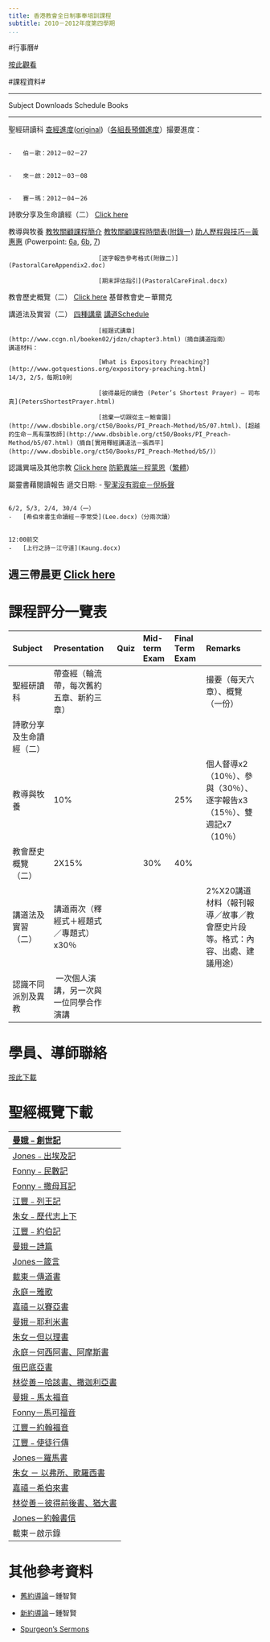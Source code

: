 ```yaml
---
title: 香港教會全日制事奉培訓課程
subtitle: 2010－2012年度第四學期
...
```


#行事曆#

[按此觀看](https://www.google.com/calendar/embed?src=9k9n8g2dig19ji9fmksbjdpdko%40group.calendar.google.com&ctz=Asia/Hong_Kong)

#課程資料#

  -------------------------------------------------------------------------------------------------------------------------------------------------------------------------------------------------------------------------------------------------------------------------------------------------------------------------------------------------------------------------------------------------------------------------------------------------------------------------------------------------------------------------------------------------------------------------------------------------------------------------------------------------------------------------------------------------------------------------------------------------------------------------------------------------------------------------------------------------------------------------------------------------------------------------------------------------------------------------------------------
  Subject                    Downloads                                                                                                                                                                                                                                                                     Schedule                                                                                                                    Books
  -------------------------- ----------------------------------------------------------------------------------------------------------------------------------------------------------------------------------------------------------------------------------------------------------------------------- --------------------------------------------------------------------------------------------------------------------------- ------------------------------------------------------------------------------------------------------------------------------------------------------------------------------------------------------------------------------------------------------------------------------------------------------------------------------------------------------------------------------------------------------------------------------------------------------------------------------------------------------------------------------------------------------
  聖經研讀科                                                                                                                                                                                                                                                                                               [查經進度](BibleStudySchedule.html)([original](ScheduleBibleStudy.html))（[各組長預備進度](BibleStudyLeader.html)）撮要進度：   
                                                                                                                                                                                                                                                                                                                                                                                                                                       
                                                                                                                                                                                                                                                                                                           -   伯－歌：2012－02－27                                                                                                    
                                                                                                                                                                                                                                                                                                                                                                                                                                       
                                                                                                                                                                                                                                                                                                           -   來－啟：2012－03－08                                                                                                    
                                                                                                                                                                                                                                                                                                                                                                                                                                       
                                                                                                                                                                                                                                                                                                           -   賽－瑪：2012－04－26                                                                                                    
                                                                                                                                                                                                                                                                                                                                                                                                                                       
                                                                                                                                                                                                                                                                                                                                                                                                                                       

  詩歌分享及生命讀經（二）                                                                                                                                                                                                                                                                                 [Click here](Song.html)                                                                                                     

  教導與牧養                 [教牧關顧課程簡介](PastoralCareIntroduction.pdf)                                                                                                                                                                                                                              [教牧關顧課程時間表(附錄一)](PastoralCareAppendix1.pdf)                                                                     [助人歷程與技巧－黃惠惠](http://book.chaoxing.com/ebook/read_11775535.html) (Powerpoint: [6a](PastoralCare6a.ppt), [6b](PastoralCare6b.pptx), [7](PastoralCare7.ppt))
                                                                                                                                                                                                                                                                                                                                                                                                                                       
                             [逐字報告參考格式(附錄二)](PastoralCareAppendix2.doc)                                                                                                                                                                                                                                                                                                                                                     
                                                                                                                                                                                                                                                                                                                                                                                                                                       
                             [期末評估指引](PastoralCareFinal.docx)                                                                                                                                                                                                                                                                                                                                                                    

  教會歷史概覽（二）         [Click here](ScheduleChurchHistory.html)                                                                                                                                                                                                                                                                                                                                                                  基督教會史－華爾克

  講道法及實習（二）         [四種講章](FourPreaching.html)                                                                                                                                                                                                                                                [講道Schedule](SchedulePreach.html)                                                                                          
                                                                                                                                                                                                                                                                                                                                                                                                                                       
                             [經題式講章](http://www.ccgn.nl/boeken02/jdzn/chapter3.html)（摘自講道指南）                                                                                                                                                                                                  講道材料：                                                                                                                  
                                                                                                                                                                                                                                                                                                                                                                                                                                       
                             [What is Expository Preaching?](http://www.gotquestions.org/expository-preaching.html)                                                                                                                                                                                        14/3, 2/5，每期10則                                                                                                         
                                                                                                                                                                                                                                                                                                                                                                                                                                       
                             [彼得最短的禱告 (Peter’s Shortest Prayer) – 司布真](PetersShortestPrayer.html)                                                                                                                                                                                                                                                                                                                            
                                                                                                                                                                                                                                                                                                                                                                                                                                       
                             [捨棄一切跟從主－鮑會園](http://www.dbsbible.org/ct50/Books/PI_Preach-Method/b5/07.html)、[超越的生命－馬有藻牧師](http://www.dbsbible.org/ct50/Books/PI_Preach-Method/b5/07.html)（摘自[實用釋經講道法－張西平](http://www.dbsbible.org/ct50/Books/PI_Preach-Method/b5/)）                                                                                                                               

  認識異端及其他宗教         [Click here](ScheduleHeresy.html)                                                                                                                                                                                                                                                                                                                                                                         [防範異端－程蒙恩](http://jdtllw.com/lianjie/%E7%94%9F%E5%91%BD%E9%80%A0%E5%B0%B1/%E5%AE%88%E6%9C%9B%E4%B9%8B%E5%A3%B0/%E3%80%8A%E9%98%B2%E8%8C%83%E5%BC%82%E7%AB%AF%E3%80%8B%EF%BC%88%E7%A8%8B%E8%92%99%E6%81%A9%EF%BC%89/index.html)（[繁體](http://translate.google.com/translate?hl=en&sl=zh-CN&tl=zh-TW&u=http%3A%2F%2Fjdtllw.com%2Flianjie%2F%E7%94%9F%E5%91%BD%E9%80%A0%E5%B0%B1%2F%E5%AE%88%E6%9C%9B%E4%B9%8B%E5%A3%B0%2F%E3%80%8A%E9%98%B2%E8%8C%83%E5%BC%82%E7%AB%AF%E3%80%8B%EF%BC%88%E7%A8%8B%E8%92%99%E6%81%A9%EF%BC%89%2Findex.html)）

  屬靈書藉閱讀報告                                                                                                                                                                                                                                                                                         遞交日期:                                                                                                                   -   [聖潔沒有瑕疵－倪柝聲](Nee.docx)
                                                                                                                                                                                                                                                                                                                                                                                                                                       
                                                                                                                                                                                                                                                                                                           6/2, 5/3, 2/4, 30/4（一）                                                                                                   -   [希伯來書生命讀經－李常受](Lee.docx)（分兩次讀）
                                                                                                                                                                                                                                                                                                                                                                                                                                       
                                                                                                                                                                                                                                                                                                           12:00前交                                                                                                                   -   [上行之詩－江守道](Kaung.docx)
                                                                                                                                                                                                                                                                                                                                                                                                                                       
                                                                                                                                                                                                                                                                                                                                                                                                                                       

  週三帶晨更                                                                                                                                                                                                                                                                                               [Click here](MorningWatch.html)                                                                                             
  -------------------------------------------------------------------------------------------------------------------------------------------------------------------------------------------------------------------------------------------------------------------------------------------------------------------------------------------------------------------------------------------------------------------------------------------------------------------------------------------------------------------------------------------------------------------------------------------------------------------------------------------------------------------------------------------------------------------------------------------------------------------------------------------------------------------------------------------------------------------------------------------------------------------------------------------------------------------------------------------

# 課程評分一覽表

| Subject                  | Presentation                             | Quiz | Mid-term Exam | Final Term Exam | Remarks                                                                     |
|:-------------------------|:-----------------------------------------|:-----|:--------------|:----------------|:----------------------------------------------------------------------------|
| 聖經研讀科               | 帶查經（輪流帶，每次舊約五章、新約三章） |      |               |                 | 撮要（每天六章）、概覽（一份）                                              |
| 詩歌分享及生命讀經（二） |                                          |      |               |                 |                                                                             |
| 教導與牧養               | 10%                                      |      |               | 25%             | 個人督導x2（10％）、參與（30％）、逐字報告x3（15％）、雙週記x7（10％）      |
| 教會歷史概覽（二）       | 2X15%                                    |      | 30%           | 40%             |                                                                             |
| 講道法及實習（二）       | 講道兩次（釋經式＋經題式／專題式）x30％  |      |               |                 | 2%X20講道材料（報刊報導／故事／教會歷史片段等。格式：內容、出處、建議用途） |
| 認識不同派別及異教       |  一次個人演講，另一次與一位同學合作演講  |      |               |                 |                                                                             |

# 學員、導師聯絡

[按此下載](ContactList.xlsx)

# 聖經概覽下載

| [曼娥﹣創世記](Gen.pdf)                   |
|:------------------------------------------|
| [Jones﹣出埃及記](Ex.pdf)                 |
| [Fonny﹣民數記](Num.docx)                 |
| [Fonny﹣撒母耳記](Sam.docx)               |
| [江豐﹣列王記](Ki.pdf)                    |
| [朱女﹣歷代志上下](Ch.pdf)                |
| [江豐﹣約伯記](Job.pdf)                   |
| [曼娥－詩篇](Ps.pdf)                      |
| [Jones－箴言](Prov.docx)                  |
| [載東－傳道書](Ec.pdf)                    |
| [永庭－雅歌](Song.doc)                    |
| [嘉禧－以賽亞書](Isa.pdf)                 |
| [曼娥－耶利米書](Jer.pdf)                 |
| [朱女－但以理書](Dan.pdf)                 |
| [永庭－何西阿書、阿摩斯書](HosAmos.doc)   |
| [俄巴底亞書](Ob.pdf)                      |
| [林從善－哈該書、撒迦利亞書](HagZech.doc) |
| [曼娥﹣馬太福音](Mt.pdf)                  |
| [Fonny－馬可福音](Mk.docx)                |
| [江豐－約翰福音](Jn.pdf)                  |
| [江豐﹣使徒行傳](Acts.pdf)                |
| [Jones－羅馬書](Rom.doc)                  |
| [朱女 － 以弗所、歌羅西書](EphCol.pdf)    |
| [嘉禧－希伯來書](Heb.pdf)                 |
| [林從善－彼得前後書、猶大書](PeJude.pdf)  |
| [Jones－約翰書信](1-3Jn.pdf)              |
| 載東－啟示錄                              |

# 其他參考資料

-   [舊約導論](http://www.fcbcorlando.org/files/%E8%88%8A%E7%B4%84%E5%B0%8E%E8%AB%96.pdf)－鍾智賢

-   [新約導論](http://www.fcbcorlando.org/files/%E6%96%B0%E7%B4%84%E5%B0%8E%E8%AB%96.pdf)－鍾智賢

-   [Spurgeon’s Sermons](http://www.iclnet.org/pub/resources/text/history/spurgeon/spurgeon-home.html)
